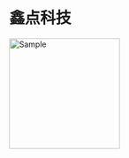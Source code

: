 # 鑫点科技

<img src="https://github.com/Xindot/Xindot.com/blob/master/Xindot-logo-200-200.png?raw=true" alt="Sample"  width="200">
